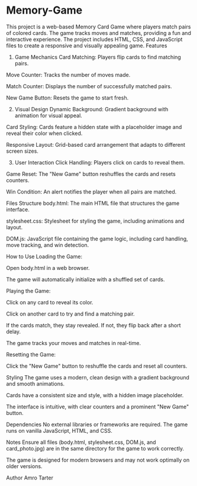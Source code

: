# Memory-Game
This project is a web-based Memory Card Game where players match pairs of colored cards. The game tracks moves and matches, providing a fun and interactive experience. The project includes HTML, CSS, and JavaScript files to create a responsive and visually appealing game.
Features
1. Game Mechanics
Card Matching: Players flip cards to find matching pairs.

Move Counter: Tracks the number of moves made.

Match Counter: Displays the number of successfully matched pairs.

New Game Button: Resets the game to start fresh.

2. Visual Design
Dynamic Background: Gradient background with animation for visual appeal.

Card Styling: Cards feature a hidden state with a placeholder image and reveal their color when clicked.

Responsive Layout: Grid-based card arrangement that adapts to different screen sizes.

3. User Interaction
Click Handling: Players click on cards to reveal them.

Game Reset: The "New Game" button reshuffles the cards and resets counters.

Win Condition: An alert notifies the player when all pairs are matched.

Files Structure
body.html: The main HTML file that structures the game interface.

stylesheet.css: Stylesheet for styling the game, including animations and layout.

DOM.js: JavaScript file containing the game logic, including card handling, move tracking, and win detection.

How to Use
Loading the Game:

Open body.html in a web browser.

The game will automatically initialize with a shuffled set of cards.

Playing the Game:

Click on any card to reveal its color.

Click on another card to try and find a matching pair.

If the cards match, they stay revealed. If not, they flip back after a short delay.

The game tracks your moves and matches in real-time.

Resetting the Game:

Click the "New Game" button to reshuffle the cards and reset all counters.

Styling
The game uses a modern, clean design with a gradient background and smooth animations.

Cards have a consistent size and style, with a hidden image placeholder.

The interface is intuitive, with clear counters and a prominent "New Game" button.

Dependencies
No external libraries or frameworks are required. The game runs on vanilla JavaScript, HTML, and CSS.

Notes
Ensure all files (body.html, stylesheet.css, DOM.js, and card_photo.jpg) are in the same directory for the game to work correctly.

The game is designed for modern browsers and may not work optimally on older versions.

Author
Amro Tarter


